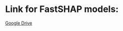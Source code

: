 # Link for FastSHAP models:
[Google Drive](https://drive.google.com/drive/folders/1ILhnf0PWkFpe258uUqy0BHSGnbdHE9SD?usp=sharing)
